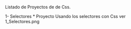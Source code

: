 Listado de Proyectos de de Css.

1- Selectores
    * Proyecto Usando los selectores con Css ver 1_Selectores.png


